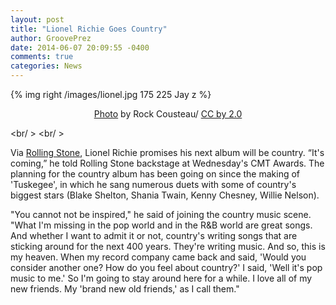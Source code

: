 ```yaml
---
layout: post
title: "Lionel Richie Goes Country"
author: GroovePrez
date: 2014-06-07 20:09:55 -0400
comments: true
categories: News
---
```

{% img right /images/lionel.jpg 175 225 Jay z %}

<!--more-->

<div style="text-align:center" markdown="1">
<a href=”https://www.flickr.com/photos/rockcousteau/9810268054/in/photolist-9ta1jM-3Bvvu5-9oyMqz-aqAcK7-fWUbUE-aQghLz-aQgi5t-aQghTr-aQghBX-aQghsv-aQgbgD-aQge1P-aQg9Yp-aQg7hF-aQgfbc-yS9Bp-nqWJQY-sxfcp-8w7Jm6-86juWe-rcQWL-86juxH-7cgyvk-86juap-NoNYk-971yUw-dLGB8V-86nEhd-86Tksi-86nDNY-86TmtH-86jw6n-86TnhV-86jvUT-axrVMB-86jvt6-9ESb1X-6mHXTi-aiJpGA-9prA5w-6mHXLp-6mHXNF-6mN8Dm-6mN6Nu-58MWTN-86nF9b-86jvgB-86Wxsy-86TmGR-86WxMS”>Photo</a>  by Rock Cousteau/ <a href=”https://creativecommons.org/licenses/by-sa/2.0/”>CC by 2.0 </a>
</div> 

<br/ >
<br/ > 

Via [Rolling Stone](http://www.rollingstone.com/music/news/lionel-richie-promises-country-sequel-20140606), Lionel Richie promises his next album will be country.  “It's coming,” he told Rolling Stone backstage at Wednesday's CMT Awards.  The planning for the country album has been going on since the making of 'Tuskegee', in which he sang numerous duets with some of country's biggest stars (Blake Shelton, Shania Twain, Kenny Chesney, Willie Nelson).

"You cannot not be inspired," he said of joining the country music scene. "What I'm missing in the pop world and in the R&B world are great songs. And whether I want to admit it or not, country's writing songs that are sticking around for the next 400 years. They're writing music. And so, this is my heaven. When my record company came back and said, 'Would you consider another one? How do you feel about country?' I said, 'Well it's pop music to me.'  So I'm going to stay around here for a while. I love all of my new friends. My 'brand new old friends,' as I call them."
